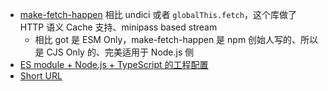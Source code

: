 - [make-fetch-happen](https://www.npmjs.com/package/make-fetch-happen) 相比 undici 或者 `globalThis.fetch`，这个库做了 HTTP 语义 Cache 支持、minipass based stream
	- 相比 got 是 ESM Only，make-fetch-happen 是 npm 创始人写的、所以是 CJS Only 的、完美适用于 Node.js 侧
- [ES module + Node.js + TypeScript 的工程配置](https://wycode.cn/blog/esm-node-ts/)
- [Short URL](https://www.shorturl.at/)